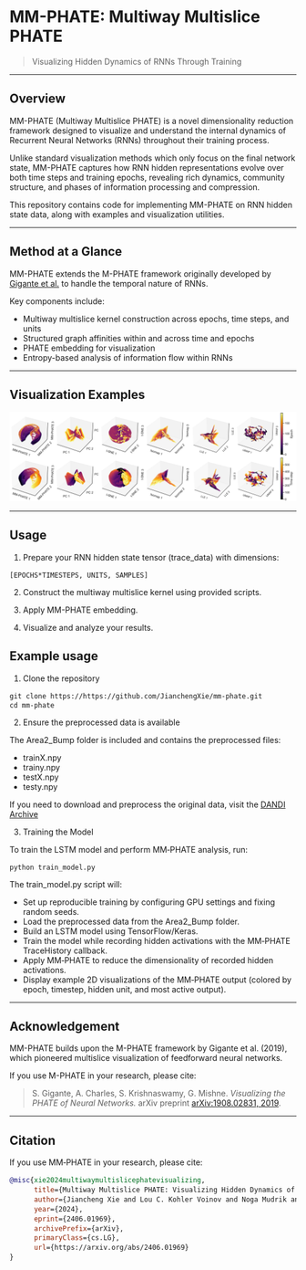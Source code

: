 # MM-PHATE: Multiway Multislice PHATE

> Visualizing Hidden Dynamics of RNNs Through Training

---

## Overview

MM-PHATE (Multiway Multislice PHATE) is a novel dimensionality reduction framework designed to visualize and understand the internal dynamics of Recurrent Neural Networks (RNNs) throughout their training process.

Unlike standard visualization methods which only focus on the final network state, MM-PHATE captures how RNN hidden representations evolve over both time steps and training epochs, revealing rich dynamics, community structure, and phases of information processing and compression.

This repository contains code for implementing MM-PHATE on RNN hidden state data, along with examples and visualization utilities.

---

## Method at a Glance

MM-PHATE extends the M-PHATE framework originally developed by [Gigante et al.](https://github.com/scottgigante/m-phate?tab=readme-ov-file) to handle the temporal nature of RNNs.

Key components include:
- Multiway multislice kernel construction across epochs, time steps, and units
- Structured graph affinities within and across time and epochs
- PHATE embedding for visualization
- Entropy-based analysis of information flow within RNNs

---

## Visualization Examples

![MM-PHATE Visualization](figures/embedding.png)

---

## Usage

1. Prepare your RNN hidden state tensor (trace_data) with dimensions:
```
[EPOCHS*TIMESTEPS, UNITS, SAMPLES]
```

2. Construct the multiway multislice kernel using provided scripts.

3. Apply MM-PHATE embedding.

4. Visualize and analyze your results.

## Example usage

1. Clone the repository
```
git clone https://https://github.com/JianchengXie/mm-phate.git
cd mm-phate
```
2. Ensure the preprocessed data is available

The Area2_Bump folder is included and contains the preprocessed files:

- trainX.npy
- trainy.npy
- testX.npy
- testy.npy

If you need to download and preprocess the original data, visit the [DANDI Archive](https://dandiarchive.org/dandiset/000127)

3. Training the Model
   
To train the LSTM model and perform MM‑PHATE analysis, run:

```
python train_model.py
```

The train_model.py script will:
- Set up reproducible training by configuring GPU settings and fixing random seeds.
- Load the preprocessed data from the Area2_Bump folder.
- Build an LSTM model using TensorFlow/Keras.
- Train the model while recording hidden activations with the MM‑PHATE TraceHistory callback.
- Apply MM‑PHATE to reduce the dimensionality of recorded hidden activations.
- Display example 2D visualizations of the MM‑PHATE output (colored by epoch, timestep, hidden unit, and most active output).

---

## Acknowledgement

MM-PHATE builds upon the M-PHATE framework by Gigante et al. (2019), which pioneered multislice visualization of feedforward neural networks. 

If you use M-PHATE in your research, please cite:

> S. Gigante, A. Charles, S. Krishnaswamy, G. Mishne. *Visualizing the PHATE of Neural Networks.* arXiv preprint [arXiv:1908.02831, 2019](https://arxiv.org/abs/1908.02831).

---

## Citation

If you use MM‑PHATE in your research, please cite:

```bibtex
@misc{xie2024multiwaymultislicephatevisualizing,
      title={Multiway Multislice PHATE: Visualizing Hidden Dynamics of RNNs through Training}, 
      author={Jiancheng Xie and Lou C. Kohler Voinov and Noga Mudrik and Gal Mishne and Adam Charles},
      year={2024},
      eprint={2406.01969},
      archivePrefix={arXiv},
      primaryClass={cs.LG},
      url={https://arxiv.org/abs/2406.01969}
}
```
